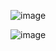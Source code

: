 ![image](https://github.com/KanishqxMehta/SIT315-Programming-Paradigms/assets/132186237/60b1f159-c356-46d1-85c9-7bc6ef973832)


![image](https://github.com/KanishqxMehta/SIT315-Programming-Paradigms/assets/132186237/c49a1f19-c2e0-4f58-9bf4-c4f8571d62ee)
